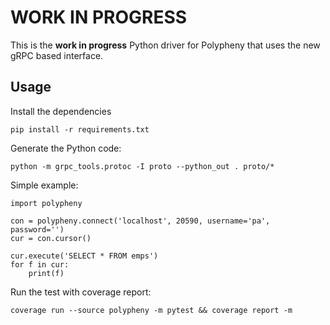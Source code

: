 WORK IN PROGRESS
================

This is the **work in progress** Python driver for Polypheny that uses the new
gRPC based interface.

## Usage

Install the dependencies
```
pip install -r requirements.txt
```

Generate the Python code:
```
python -m grpc_tools.protoc -I proto --python_out . proto/*
```

Simple example:

```python3
import polypheny

con = polypheny.connect('localhost', 20590, username='pa', password='')
cur = con.cursor()

cur.execute('SELECT * FROM emps')
for f in cur:
	print(f)
```

Run the test with coverage report:
```
coverage run --source polypheny -m pytest && coverage report -m
```